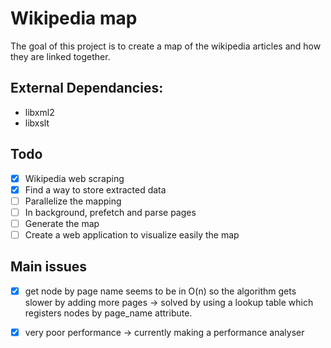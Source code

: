 # Wikipedia map

The goal of this project is to create a map of the wikipedia articles and how they are linked together.

## External Dependancies:
- libxml2
- libxslt

## Todo
- [x] Wikipedia web scraping
- [x] Find a way to store extracted data
- [ ] Parallelize the mapping
- [ ] In background, prefetch and parse pages
- [ ] Generate the map
- [ ] Create a web application to visualize easily the map

## Main issues
- [X] get node by page name seems to be in O(n) so the algorithm gets slower by adding more pages -> solved by using a lookup table which registers nodes by page\_name attribute.
- [x] very poor performance -> currently making a performance analyser

